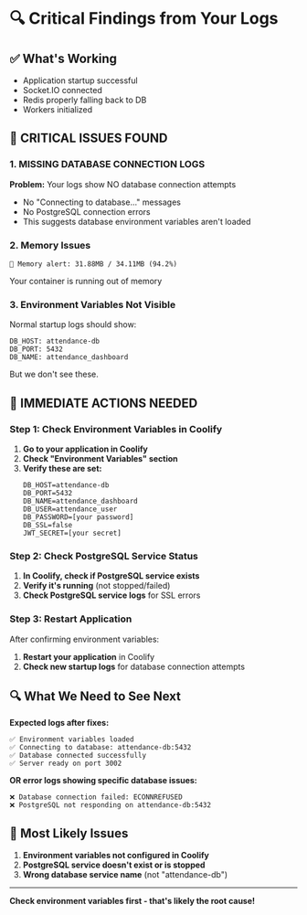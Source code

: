 # 🔍 Critical Findings from Your Logs

## ✅ What's Working
- Application startup successful
- Socket.IO connected
- Redis properly falling back to DB
- Workers initialized

## 🚨 CRITICAL ISSUES FOUND

### 1. **MISSING DATABASE CONNECTION LOGS**
**Problem:** Your logs show NO database connection attempts
- No "Connecting to database..." messages
- No PostgreSQL connection errors
- This suggests database environment variables aren't loaded

### 2. **Memory Issues**
```
🚨 Memory alert: 31.88MB / 34.11MB (94.2%)
```
Your container is running out of memory

### 3. **Environment Variables Not Visible**
Normal startup logs should show:
```
DB_HOST: attendance-db
DB_PORT: 5432
DB_NAME: attendance_dashboard
```
But we don't see these.

## 🎯 IMMEDIATE ACTIONS NEEDED

### Step 1: Check Environment Variables in Coolify
1. **Go to your application in Coolify**
2. **Check "Environment Variables" section**
3. **Verify these are set:**
   ```
   DB_HOST=attendance-db
   DB_PORT=5432
   DB_NAME=attendance_dashboard
   DB_USER=attendance_user
   DB_PASSWORD=[your password]
   DB_SSL=false
   JWT_SECRET=[your secret]
   ```

### Step 2: Check PostgreSQL Service Status
1. **In Coolify, check if PostgreSQL service exists**
2. **Verify it's running** (not stopped/failed)
3. **Check PostgreSQL service logs** for SSL errors

### Step 3: Restart Application
After confirming environment variables:
1. **Restart your application** in Coolify
2. **Check new startup logs** for database connection attempts

## 🔍 What We Need to See Next

**Expected logs after fixes:**
```
✅ Environment variables loaded
✅ Connecting to database: attendance-db:5432
✅ Database connected successfully
✅ Server ready on port 3002
```

**OR error logs showing specific database issues:**
```
❌ Database connection failed: ECONNREFUSED
❌ PostgreSQL not responding on attendance-db:5432
```

## 🚨 Most Likely Issues

1. **Environment variables not configured in Coolify**
2. **PostgreSQL service doesn't exist or is stopped**
3. **Wrong database service name** (not "attendance-db")

---
**Check environment variables first - that's likely the root cause!**
